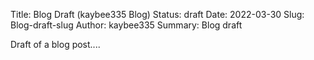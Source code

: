 Title: Blog Draft (kaybee335 Blog)
Status: draft
Date: 2022-03-30
Slug: Blog-draft-slug
Author: kaybee335
Summary: Blog draft

Draft of a blog post....



